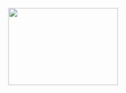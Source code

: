 <img src="blob:chrome-untrusted://media-app/f4b5b5c9-c55d-43de-8273-1c53cb16c70e" alt=""/><img width="221" height="157" alt="" src="https://github.com/user-attachments/assets/f1d44b12-3a9e-43f1-8899-72646eeb1785" />
